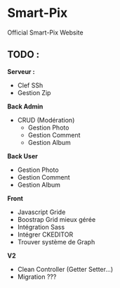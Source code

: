 # Smart-Pix
Official Smart-Pix Website

## TODO :
**Serveur :**
- Clef SSh
- Gestion Zip

**Back Admin**
- CRUD (Modération)
    - Gestion Photo
    - Gestion Comment
    - Gestion Album

**Back User**
 - Gestion Photo
 - Gestion Comment
 - Gestion Album

**Front**
- Javascript Gride
- Boostrap Grid mieux gérée
- Intégration Sass
- Intégrer CKEDITOR
- Trouver système de Graph

**V2**
- Clean Controller (Getter Setter...)
- Migration ???
